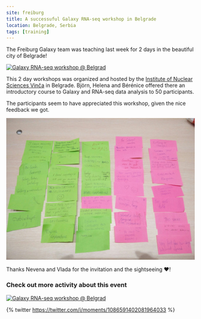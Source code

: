 ```yaml
---
site: freiburg
title: A successuful Galaxy RNA-seq workshop in Belgrade
location: Belgrade, Serbia
tags: [training]
---
```


The Freiburg Galaxy team was teaching last week for 2 days in the beautiful city of Belgrade!

<div class="multiple-img">
<a data-flickr-embed="true" data-header="true" data-footer="true"  href="https://www.flickr.com/photos/134305289@N03/32922648008/in/shares-7s06ku/" title="Galaxy RNA-seq workshop @ Belgrad"><img src="https://farm8.staticflickr.com/7876/32922648008_1371ba32d5_z.jpg" width="640" height="427" alt="Galaxy RNA-seq workshop @ Belgrad"></a><script async src="//embedr.flickr.com/assets/client-code.js" charset="utf-8"></script>
</div>

This 2 day workshops was organized and hosted by the [Institute of Nuclear Sciences Vinča](http://bg.ac.rs/en/members/institutes/Vinca.php) in Belgrade. Björn, Helena and Bérénice offered there an introductory course to Galaxy and RNA-seq data analysis to 50 participants. 

The participants seem to have appreciated this workshop, given the nice feedback we got.

![Feedbacks stickers](/assets/media/2019-01-19-rna-seq-workshop-belgrade.jpg)

Thanks Nevena and Vlada for the invitation and the sightseeing ❤️!

### Check out more activity about this event

<div class="multiple-img">
<a data-flickr-embed="true" data-header="true" data-footer="true"  href="https://www.flickr.com/photos/134305289@N03/32922649378/in/shares-7s06ku/" title="Galaxy RNA-seq workshop @ Belgrad"><img src="https://farm8.staticflickr.com/7813/32922649378_f14c7096bd_z.jpg" width="640" height="427" alt="Galaxy RNA-seq workshop @ Belgrad"></a>
<script async src="//embedr.flickr.com/assets/client-code.js" charset="utf-8"></script>
</div>

{% twitter https://twitter.com/i/moments/1086591402081964033 %}
